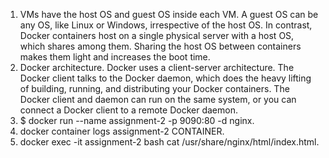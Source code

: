 1. VMs have the host OS and guest OS inside each VM. A guest OS can be any OS, like Linux or Windows, irrespective of the host OS. In contrast, Docker containers host on a single physical server with a host OS, which shares among them. Sharing the host OS between containers makes them light and increases the boot time.
2. Docker architecture. Docker uses a client-server architecture. The Docker client talks to the Docker daemon, which does the heavy lifting of building, running, and distributing your Docker containers. The Docker client and daemon can run on the same system, or you can connect a Docker client to a remote Docker daemon.
3. $ docker run --name assignment-2 -p 9090:80 -d nginx.
4. docker container logs assignment-2 CONTAINER.
5. docker exec -it assignment-2 bash
   cat /usr/share/nginx/html/index.html.
